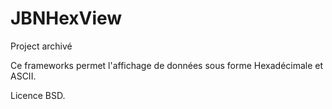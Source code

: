JBNHexView
==========

Project archivé

Ce frameworks permet l'affichage de données sous forme Hexadécimale et ASCII.

Licence BSD.

